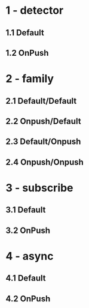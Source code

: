 # 1 - detector 
## 1.1 Default
## 1.2 OnPush

# 2 - family
## 2.1 Default/Default
## 2.2 Onpush/Default
## 2.3 Default/Onpush
## 2.4 Onpush/Onpush


# 3 - subscribe 
## 3.1 Default
## 3.2 OnPush

# 4 - async 
## 4.1 Default
## 4.2 OnPush
